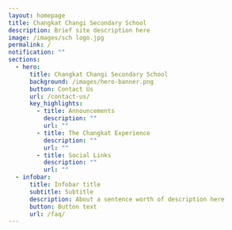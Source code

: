 ```yaml
---
layout: homepage
title: Changkat Changi Secondary School
description: Brief site description here
image: /images/sch logo.jpg
permalink: /
notification: ""
sections:
  - hero:
      title: Changkat Changi Secondary School
      background: /images/hero-banner.png
      button: Contact Us
      url: /contact-us/
      key_highlights:
        - title: Announcements
          description: ""
          url: ""
        - title: The Changkat Experience
          description: ""
          url: ""
        - title: Social Links
          description: ""
          url: ""
  - infobar:
      title: Infobar title
      subtitle: Subtitle
      description: About a sentence worth of description here
      button: Button text
      url: /faq/
---
```

